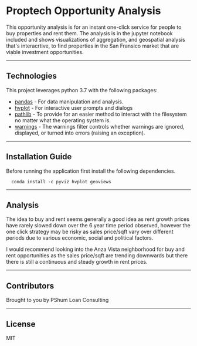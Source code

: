 # Proptech Opportunity Analysis


This opportunity analysis is for an instant one-click service for people to buy properties and rent them. The analysis is in the jupyter notebook included and shows visualizations of aggregation, and geospatial analysis that's interacrtive, to find properties in the San Fransico market that are viable investment opportunities.

---

## Technologies

This project leverages python 3.7 with the following packages:

* [pandas](https://pandas.pydata.org/) - For data manipulation and analysis.
* [hvplot](https://hvplot.holoviz.org/) - For interactive user prompts and dialogs
* [pathlib](https://docs.python.org/3/library/pathlib.html) - To provide for an easier method to interact with the filesystem no matter what the operating system is.
* [warnings](https://github.com/python/cpython/blob/3.11/Lib/warnings.py) - The warnings filter controls whether warnings are ignored, displayed, or turned into errors (raising an exception).


---

## Installation Guide

Before running the application first install the following dependencies.

``` pyviz
  conda install -c pyviz hvplot geoviews
```

---

## Analysis

The idea to buy and rent seems generally a good idea as rent growth prices have rarely slowed down over the 6 year time period observed, however the one click strategy may be risky as sales price/sqft vary over different periods due to various economic, social and political factors. 

I would recommend looking into the Anza Vista neighborhood for buy and rent opportunities as the sales price/sqft are trending downwards but there there is still a continuous and steady growth in rent prices.

---

## Contributors

Brought to you by PShum Loan Consulting

---

## License

MIT